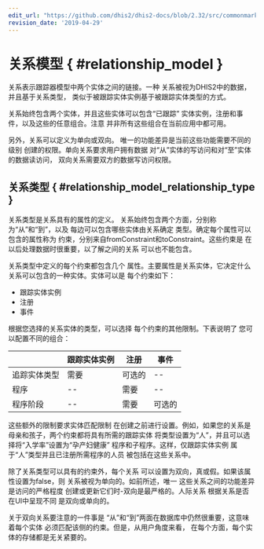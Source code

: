 ```yaml
---
edit_url: "https://github.com/dhis2/dhis2-docs/blob/2.32/src/commonmark/en/content/user/relationship-model.md"
revision_date: '2019-04-29'
---
```


# 关系模型 { #relationship_model } 
 <!--DHIS2-SECTION-ID:relationship_model-->

关系表示跟踪器模型中两个实体之间的链接。一种
关系被视为DHIS2中的数据，并且基于关系类型，
类似于被跟踪实体实例基于被跟踪实体类型的方式。

关系始终包含两个实体，并且这些实体可以包含“已跟踪”
实体实例，注册和事件，以及这些的任意组合。注意
并非所有这些组合在当前应用中都可用。

另外，关系可以定义为单向或双向。
唯一的功能差异是当前这些功能需要不同的级别
创建的权限。单向关系要求用户拥有数据
对“从”实体的写访问和对“至”实体的数据读访问，
双向关系需要双方的数据写访问权限。

## 关系类型 { #relationship_model_relationship_type } 
 <!--DHIS2-SECTION-ID:relationship_model_relationship_type-->

关系类型是关系具有的属性的定义。
关系始终包含两个方面，分别称为“从”和“到”，以及
每边可以包含哪些实体由关系确定
类型。确定每个属性可以包含的属性称为
约束，分别来自fromConstraint和toConstraint。这些约束是
在以后处理数据时很重要，以了解之间的关系
可以也不能包含。

关系类型中定义的每个约束都包含几个
属性。主要属性是关系实体，它决定什么
关系可以包含的一种实体。实体可以是
每个约束如下：

* 跟踪实体实例
* 注册
* 事件

根据您选择的关系实体的类型，可以选择
每个约束的其他限制。下表说明了
您可以配置不同的组合：

|                     | 跟踪实体实例 | 注册 | 事件    |
|---------------------|-------------------------|------------|----------|
| 追踪实体类型 | 需要                | 可选的   | --        |
| 程序             | --                       | 需要   | --        |
| 程序阶段       | --                       | 需要   | 可选的 |

这些额外的限制要求实体匹配限制
在创建之前进行设置。例如，如果您的关系是
母亲和孩子，两个约束都将具有所需的跟踪实体
将类型设置为“人”，并且可以选择将“入学率”设置为“孕产妇健康”
程序和子程序。这样，仅跟踪实体实例
属于“人”类型并且已注册所需程序的人员
被包括在这些关系中。

除了关系类型可以具有的约束外，每个关系
可以设置为双向，真或假。如果该属性设置为false，则
关系被视为单向的。如前所述，唯一
这些关系之间的功能差异是访问的严格程度
创建或更新它们时-双向是最严格的。人际关系
根据关系是否在UI中呈现不同
是双向或单向的。

关于双向关系要注意的一件事是
“从”和“到”两面在数据库中仍然很重要，这意味着每个实体
必须匹配该侧的约束。但是，从用户角度来看，
在每个方面，每个实体的存储都是无关紧要的。
